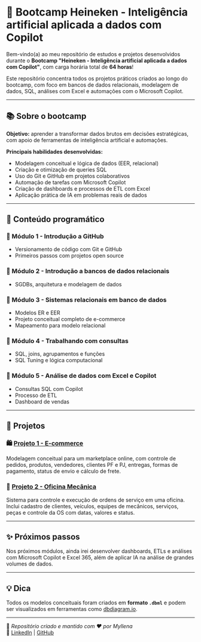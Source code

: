 # 🚀 Bootcamp Heineken - Inteligência artificial aplicada a dados com Copilot

Bem-vindo(a) ao meu repositório de estudos e projetos desenvolvidos durante o **Bootcamp "Heineken - Inteligência artificial aplicada a dados com Copilot"**, com carga horária total de **64 horas**!

Este repositório concentra todos os projetos práticos criados ao longo do bootcamp, com foco em bancos de dados relacionais, modelagem de dados, SQL, análises com Excel e automações com o Microsoft Copilot.

---

## 📚 Sobre o bootcamp

**Objetivo:** aprender a transformar dados brutos em decisões estratégicas, com apoio de ferramentas de inteligência artificial e automações.

**Principais habilidades desenvolvidas:**
- Modelagem conceitual e lógica de dados (EER, relacional)
- Criação e otimização de queries SQL
- Uso do Git e GitHub em projetos colaborativos
- Automação de tarefas com Microsoft Copilot
- Criação de dashboards e processos de ETL com Excel
- Aplicação prática de IA em problemas reais de dados

---

## 🧠 Conteúdo programático

### 🔹 Módulo 1 - Introdução a GitHub
- Versionamento de código com Git e GitHub
- Primeiros passos com projetos open source

### 🔹 Módulo 2 - Introdução a bancos de dados relacionais
- SGDBs, arquitetura e modelagem de dados

### 🔹 Módulo 3 - Sistemas relacionais em banco de dados
- Modelos ER e EER
- Projeto conceitual completo de e-commerce
- Mapeamento para modelo relacional

### 🔹 Módulo 4 - Trabalhando com consultas
- SQL, joins, agrupamentos e funções
- SQL Tuning e lógica computacional

### 🔹 Módulo 5 - Análise de dados com Excel e Copilot
- Consultas SQL com Copilot
- Processo de ETL
- Dashboard de vendas

---

## 📁 Projetos

### 🛍️ [Projeto 1 - E-commerce](./projeto-1-ecomm/README.md)
Modelagem conceitual para um marketplace online, com controle de pedidos, produtos, vendedores, clientes PF e PJ, entregas, formas de pagamento, status de envio e cálculo de frete.

### 🔧 [Projeto 2 - Oficina Mecânica](./projeto-2-oficina/README.md)
Sistema para controle e execução de ordens de serviço em uma oficina. Inclui cadastro de clientes, veículos, equipes de mecânicos, serviços, peças e controle da OS com datas, valores e status.

---

## ✨ Próximos passos

Nos próximos módulos, ainda irei desenvolver dashboards, ETLs e análises com Microsoft Copilot e Excel 365, além de aplicar IA na análise de grandes volumes de dados.

---

## 💡 Dica

Todos os modelos conceituais foram criados em **formato `.dbml`** e podem ser visualizados em ferramentas como [dbdiagram.io](https://dbdiagram.io).

---

📌 *Repositório criado e mantido com ❤️ por Myllena*  
🔗 [LinkedIn](https://linkedin.com/in/fernandesmyllena) | [GitHub](https://github.com/my-produto)
